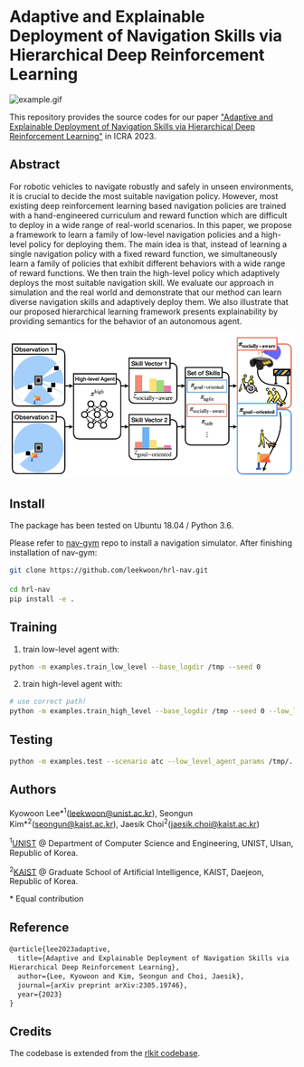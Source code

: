 # Adaptive and Explainable Deployment of Navigation Skills via Hierarchical Deep Reinforcement Learning

![example.gif](assets/example.gif)

This repository provides the source codes for our paper ["Adaptive and Explainable Deployment of Navigation Skills via Hierarchical Deep Reinforcement Learning"](https://arxiv.org/pdf/2305.19746.pdf) in ICRA 2023.

## Abstract

For robotic vehicles to navigate robustly and safely in unseen environments, it is crucial to decide the most suitable navigation policy. However, most existing deep reinforcement learning based navigation policies are trained with a hand-engineered curriculum and reward function which are difficult to deploy in a wide range of real-world scenarios. In this paper, we propose a framework to learn a family of low-level navigation policies and a high-level policy for deploying them. The main idea is that, instead of learning a single navigation policy with a fixed reward function, we simultaneously learn a family of policies that exhibit different behaviors with a wide range of reward functions. We then train the high-level policy which adaptively deploys the most suitable navigation skill. We evaluate our approach in simulation and the real world and demonstrate that our method can learn diverse navigation skills and adaptively deploy them. We also illustrate that our proposed hierarchical learning framework presents explainability by providing semantics for the behavior of an autonomous agent.

<p align="center">
<img src="assets/fig.png" width="600" />
</p>

## Install

The package has been tested on Ubuntu 18.04 / Python 3.6. 

Please refer to [nav-gym](https://github.com/leekwoon/nav-gym) repo to install a navigation simulator. After finishing installation of nav-gym:


```bash
git clone https://github.com/leekwoon/hrl-nav.git

cd hrl-nav
pip install -e .
```

## Training

1. train low-level agent with:

```bash
python -m examples.train_low_level --base_logdir /tmp --seed 0
```

2. train high-level agent with:

```bash
# use correct path!
python -m examples.train_high_level --base_logdir /tmp --seed 0 --low_level_agent_params /tmp/...LOW_LEVEL_PATH.../itr_120.pkl
```

## Testing

```bash
python -m examples.test --scenario atc --low_level_agent_params /tmp/...LOW_LEVEL_PATH.../itr_120.pkl --high_level_agent_params /tmp/...HIGH_LEVEL_PATH.../itr_80.pkl --spec atc
```

## Authors

Kyowoon Lee\*<sup>1</sup>(leekwoon@unist.ac.kr), Seongun Kim\*<sup>2</sup>(seongun@kaist.ac.kr), Jaesik Choi<sup>2</sup>(jaesik.choi@kaist.ac.kr)

<sup>1</sup>[UNIST](http://www.unist.ac.kr/) @ Department of Computer Science and Engineering, UNIST, Ulsan, Republic of Korea.

<sup>2</sup>[KAIST](http://kaist.ac.kr/kr/) @ Graduate School of Artificial Intelligence, KAIST, Daejeon, Republic of Korea. 

\* Equal contribution

## Reference

```
@article{lee2023adaptive,
  title={Adaptive and Explainable Deployment of Navigation Skills via Hierarchical Deep Reinforcement Learning},
  author={Lee, Kyowoon and Kim, Seongun and Choi, Jaesik},
  journal={arXiv preprint arXiv:2305.19746},
  year={2023}
}
```

## Credits

The codebase is extended from the [rlkit codebase](https://github.com/rail-berkeley/rlkit). 
